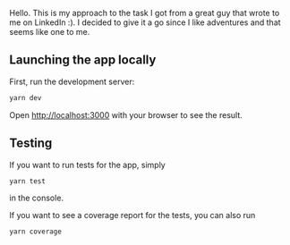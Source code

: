 Hello. This is my approach to the task I got from a great guy that wrote to me on LinkedIn :). I decided to give it a go since I like adventures and that seems like one to me.

## Launching the app locally

First, run the development server:

```bash
yarn dev
```

Open [http://localhost:3000](http://localhost:3000) with your browser to see the result.

## Testing

If you want to run tests for the app, simply

```
yarn test
```
in the console.

If you want to see a coverage report for the tests, you can also run

```
yarn coverage
```
